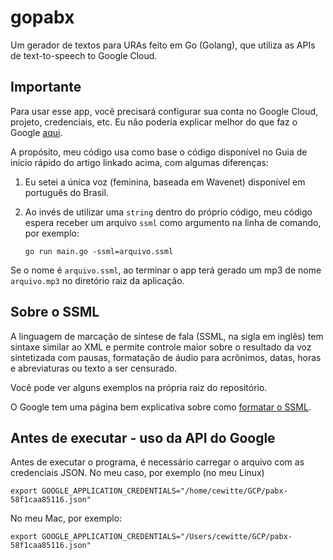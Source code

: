 # gopabx
Um gerador de textos para URAs feito em Go (Golang), que utiliza as APIs de text-to-speech to Google Cloud.

## Importante
Para usar esse app, você precisará configurar sua conta no Google Cloud, projeto, credenciais, etc. Eu não poderia explicar melhor do que faz o Google [aqui](https://cloud.google.com/text-to-speech/docs/quickstart-client-libraries?hl=pt-br).

A propósito, meu código usa como base o código disponível no Guia de início rápido do artigo linkado acima, com algumas diferenças:

1. Eu setei a única voz (feminina, baseada em Wavenet) disponível em português do Brasil.
1. Ao invés de utilizar uma `string` dentro do próprio código, meu código espera receber um arquivo `ssml` como argumento na linha de comando, por exemplo:

    `go run main.go -ssml=arquivo.ssml`

Se o nome é `arquivo.ssml`, ao terminar o app terá gerado um mp3 de nome `arquivo.mp3` no diretório raiz da aplicação.

## Sobre o SSML

A linguagem de marcação de síntese de fala (SSML, na sigla em inglês) tem sintaxe similar ao XML e permite controle maior sobre o resultado da voz sintetizada com pausas, formatação de áudio para acrônimos, datas, horas e abreviaturas ou texto a ser censurado.

Você pode ver alguns exemplos na própria raiz do repositório. 

O Google tem uma página bem explicativa sobre como [formatar o SSML](https://cloud.google.com/text-to-speech/docs/ssml?hl=pt-br).

## Antes de executar - uso da API do Google

Antes de executar o programa, é necessário carregar o arquivo com as credenciais JSON. No meu caso, por exemplo (no meu Linux)

`export GOOGLE_APPLICATION_CREDENTIALS="/home/cewitte/GCP/pabx-58f1caa85116.json"`

No meu Mac, por exemplo:

`export GOOGLE_APPLICATION_CREDENTIALS="/Users/cewitte/GCP/pabx-58f1caa85116.json"`

